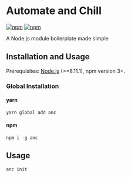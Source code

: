# Automate and Chill

[![npm](https://img.shields.io/npm/v/anc.svg)](https://www.npmjs.com/package/anc)
[![npm](https://img.shields.io/npm/dt/anc.svg)](https://www.npmjs.com/package/anc)

A Node.js module boilerplate made simple

## Installation and Usage

Prerequisites: [Node.js](https://nodejs.org/en/) (>=8.11.1), npm version 3+.

### Global Installation

#### yarn

```
yarn global add anc
```

#### npm

```
npm i -g anc
```

## Usage

```
anc init
```

<!-- ## Options

```
-h, --help                               output usage information
-v, --version                            output the version number
```

## Examples

```

``` -->
